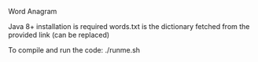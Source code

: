 Word Anagram

Java 8+ installation is required
words.txt is the dictionary fetched from the provided link (can be replaced)

To compile and run the code:
./runme.sh
